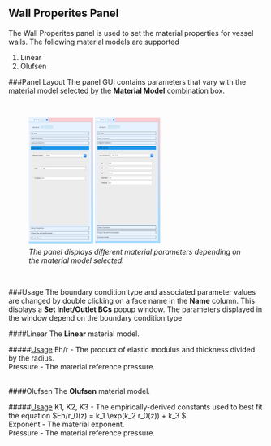 ## Wall Properites Panel
The Wall Properites panel is used to set the material properties for vessel walls. The following material models are supported
<ol>
  <li>Linear</li>
  <li>Olufsen</li>
</ol>

###Panel Layout
The panel GUI contains parameters that vary with the material model selected by the **Material Model** combination box.

<br>
<figure>
  <img src="documentation/1d_simulation/tool/images/wall-props-linear.png" style="float: left; width: 30%; margin-right: 1%; margin-bottom: 0.5em;">
  <img src="documentation/1d_simulation/tool/images/wall-props-olufsen.png" style="float: left; width: 30%; margin-right: 1%; margin-bottom: 0.5em;">
  <p style="clear: both;">
  <figcaption> <i>The panel displays different material parameters depending on the material model selected.</i></figcaption>
</figure>
<br>


###Usage 
The boundary condition type and associated parameter values are changed by double clicking on a face name in the **Name** column. 
This displays a **Set Inlet/Outlet BCs** popup window. The parameters displayed in the window depend on the boundary condition
type
<br>


####Linear 
The **Linear** material model.

#####<u>Usage</u>
Eh/r - The product of elastic modulus and thickness divided by the radius.
<br>
Pressure - The material reference pressure.
<br>
<br>


####Olufsen
The **Olufsen** material model.

#####<u>Usage</u>
K1, K2, K3 - The empirically-derived constants used to best fit the equation $Eh/r\_0(z) = k\_1 \exp(k\_2 r\_0(z)) \+ k\_3 $.
<br>
Exponent - The material exponent.
<br>
Pressure - The material reference pressure.
<br>


